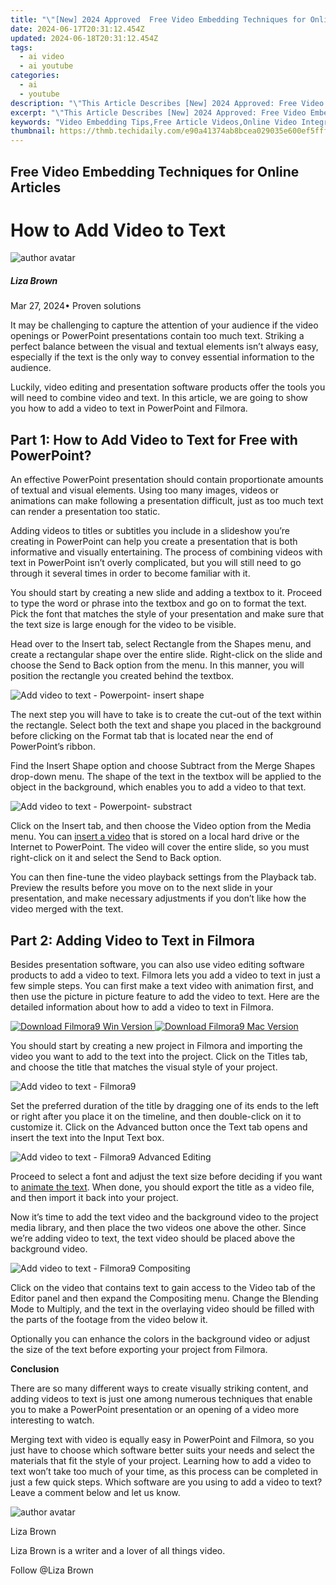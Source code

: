 ```yaml
---
title: "\"[New] 2024 Approved  Free Video Embedding Techniques for Online Articles\""
date: 2024-06-17T20:31:12.454Z
updated: 2024-06-18T20:31:12.454Z
tags:
  - ai video
  - ai youtube
categories:
  - ai
  - youtube
description: "\"This Article Describes [New] 2024 Approved: Free Video Embedding Techniques for Online Articles\""
excerpt: "\"This Article Describes [New] 2024 Approved: Free Video Embedding Techniques for Online Articles\""
keywords: "Video Embedding Tips,Free Article Videos,Online Video Integration,Article Video Tools,Seamless Video Insert,Web Articles Video,Easy Video Embed"
thumbnail: https://thmb.techidaily.com/e90a41374ab8bcea029035e600ef5fff009cee16ec9e8eead9f3969598aefde0.jpg
---
```


## Free Video Embedding Techniques for Online Articles

# How to Add Video to Text

![author avatar](https://lh5.googleusercontent.com/-AIMmjowaFs4/AAAAAAAAAAI/AAAAAAAAABc/Y5UmwDaI7HU/s250-c-k/photo.jpg)

##### Liza Brown

 Mar 27, 2024• Proven solutions

It may be challenging to capture the attention of your audience if the video openings or PowerPoint presentations contain too much text. Striking a perfect balance between the visual and textual elements isn’t always easy, especially if the text is the only way to convey essential information to the audience.

Luckily, video editing and presentation software products offer the tools you will need to combine video and text. In this article, we are going to show you how to add a video to text in PowerPoint and Filmora.

## Part 1: How to Add Video to Text for Free with PowerPoint?

An effective PowerPoint presentation should contain proportionate amounts of textual and visual elements. Using too many images, videos or animations can make following a presentation difficult, just as too much text can render a presentation too static.

Adding videos to titles or subtitles you include in a slideshow you’re creating in PowerPoint can help you create a presentation that is both informative and visually entertaining. The process of combining videos with text in PowerPoint isn’t overly complicated, but you will still need to go through it several times in order to become familiar with it.

You should start by creating a new slide and adding a textbox to it. Proceed to type the word or phrase into the textbox and go on to format the text. Pick the font that matches the style of your presentation and make sure that the text size is large enough for the video to be visible.

Head over to the Insert tab, select Rectangle from the Shapes menu, and create a rectangular shape over the entire slide. Right-click on the slide and choose the Send to Back option from the menu. In this manner, you will position the rectangle you created behind the textbox.

![Add video to text - Powerpoint- insert shape](https://images.wondershare.com/filmora/article-images/insert-rectangle-shape.jpg)

The next step you will have to take is to create the cut-out of the text within the rectangle. Select both the text and shape you placed in the background before clicking on the Format tab that is located near the end of PowerPoint’s ribbon.

Find the Insert Shape option and choose Subtract from the Merge Shapes drop-down menu. The shape of the text in the textbox will be applied to the object in the background, which enables you to add a video to that text.

![Add video to text - Powerpoint- substract](https://images.wondershare.com/filmora/article-images/subtract-from-merge-shapes.jpg)

Click on the Insert tab, and then choose the Video option from the Media menu. You can [insert a video](https://tools.techidaily.com/wondershare/filmora/download/) that is stored on a local hard drive or the Internet to PowerPoint. The video will cover the entire slide, so you must right-click on it and select the Send to Back option.

You can then fine-tune the video playback settings from the Playback tab. Preview the results before you move on to the next slide in your presentation, and make necessary adjustments if you don’t like how the video merged with the text.

## Part 2: Adding Video to Text in Filmora

Besides presentation software, you can also use video editing software products to add a video to text. Filmora lets you add a video to text in just a few simple steps. You can first make a text video with animation first, and then use the picture in picture feature to add the video to text. Here are the detailed information about how to add a video to text in Filmora.

[![Download Filmora9 Win Version](https://images.wondershare.com/filmora/guide/download-btn-win.jpg) ](https://tools.techidaily.com/wondershare/filmora/download/) [![Download Filmora9 Mac Version](https://images.wondershare.com/filmora/guide/download-btn-mac.jpg) ](https://tools.techidaily.com/wondershare/filmora/download/)

You should start by creating a new project in Filmora and importing the video you want to add to the text into the project. Click on the Titles tab, and choose the title that matches the visual style of your project.

![Add video to text - Filmora9](https://images.wondershare.com/filmora/article-images/add-title-effects.jpg)

Set the preferred duration of the title by dragging one of its ends to the left or right after you place it on the timeline, and then double-click on it to customize it. Click on the Advanced button once the Text tab opens and insert the text into the Input Text box.

![Add video to text - Filmora9 Advanced Editing](https://images.wondershare.com/filmora/article-images/make-text-video-advanced-text-edit.jpg)

Proceed to select a font and adjust the text size before deciding if you want to [animate the text](https://tools.techidaily.com/wondershare/filmora/download/). When done, you should export the title as a video file, and then import it back into your project.

Now it’s time to add the text video and the background video to the project media library, and then place the two videos one above the other. Since we’re adding video to text, the text video should be placed above the background video.

![Add video to text - Filmora9 Compositing](https://images.wondershare.com/filmora/article-images/compositing-video-9.jpg)

Click on the video that contains text to gain access to the Video tab of the Editor panel and then expand the Compositing menu. Change the Blending Mode to Multiply, and the text in the overlaying video should be filled with the parts of the footage from the video below it.

Optionally you can enhance the colors in the background video or adjust the size of the text before exporting your project from Filmora.

**Conclusion**

There are so many different ways to create visually striking content, and adding videos to text is just one among numerous techniques that enable you to make a PowerPoint presentation or an opening of a video more interesting to watch.

Merging text with video is equally easy in PowerPoint and Filmora, so you just have to choose which software better suits your needs and select the materials that fit the style of your project. Learning how to add a video to text won’t take too much of your time, as this process can be completed in just a few quick steps. Which software are you using to add a video to text? Leave a comment below and let us know.

![author avatar](https://lh5.googleusercontent.com/-AIMmjowaFs4/AAAAAAAAAAI/AAAAAAAAABc/Y5UmwDaI7HU/s250-c-k/photo.jpg)

Liza Brown

Liza Brown is a writer and a lover of all things video.

Follow @Liza Brown


<ins class="adsbygoogle"
     style="display:block"
     data-ad-format="autorelaxed"
     data-ad-client="ca-pub-7571918770474297"
     data-ad-slot="1223367746"></ins>



<ins class="adsbygoogle"
     style="display:block"
     data-ad-client="ca-pub-7571918770474297"
     data-ad-slot="8358498916"
     data-ad-format="auto"
     data-full-width-responsive="true"></ins>



